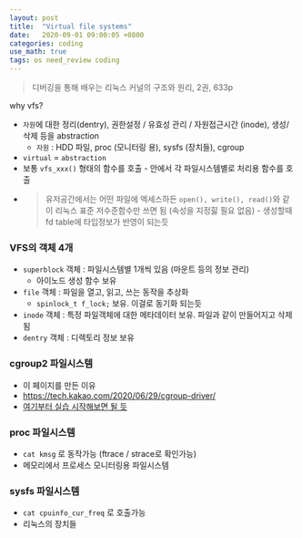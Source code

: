 ```yaml
---
layout: post
title:  "Virtual file systems"
date:   2020-09-01 09:00:05 +0800
categories: coding
use_math: true
tags: os need_review coding
---
```


> 디버깅을 통해 배우는 리눅스 커널의 구조와 원리, 2권, 633p

why vfs?
- `자원`에 대한 정리(dentry), 권한설정 / 유효성 관리 / 자원접근시간 (inode), 생성/삭제 등을 abstraction
  - `자원` : HDD 파일, proc (모니터링 용), sysfs (장치들), cgroup 
- `virtual` = `abstraction`
- 보통 `vfs_xxx()` 형태의 함수를 호출 - 안에서 각 파일시스템별로 처리용 함수를 호출
- > 유저공간에서는 어떤 파일에 엑세스하든 `open(), write(), read()`와 같이 리눅스 표준 저수준함수만 쓰면 됨 (속성을 지정힗 필요 없음) - 생성할때 fd table에 타입정보가 반영이 되는듯 

### VFS의 객체 4개
- `superblock` 객체 : 파일시스템별 1개씩 있음 (마운트 등의 정보 관리)
  - 아이노드 생성 함수 보유
- `file` 객체 : 파일을 열고, 읽고, 쓰는 동작을 추상화
  - `spinlock_t f_lock;` 보유. 이걸로 동기화 되는듯
- `inode` 객체 : 특정 파일객체에 대한 메타데이터 보유. 파일과 같이 만들어지고 삭제됨
- `dentry` 객체 : 디렉토리 정보 보유

### cgroup2 파일시스템
- 이 페이지를 만든 이유
- <a href="https://tech.kakao.com/2020/06/29/cgroup-driver/" target="_blank">https://tech.kakao.com/2020/06/29/cgroup-driver/</a>
- <a href="https://conservative-vector.tistory.com/entry/%EB%A6%AC%EB%88%85%EC%8A%A4%EC%97%90%EC%84%9C-cgroup-%EC%82%AC%EC%9A%A9-%EC%98%88%EC%A0%9C-%EC%88%98%EC%A0%95%EC%A4%91" target="_blank">여기부터 실습 시작해보면 될 듯</a>

### proc 파일시스템
- `cat kmsg` 로 동작가능 (ftrace / strace로 확인가능)
- 메모리에서 프로세스 모니터링용 파일시스템

### sysfs 파일시스템
- `cat cpuinfo_cur_freq` 로 호출가능
- 리눅스의 장치들

